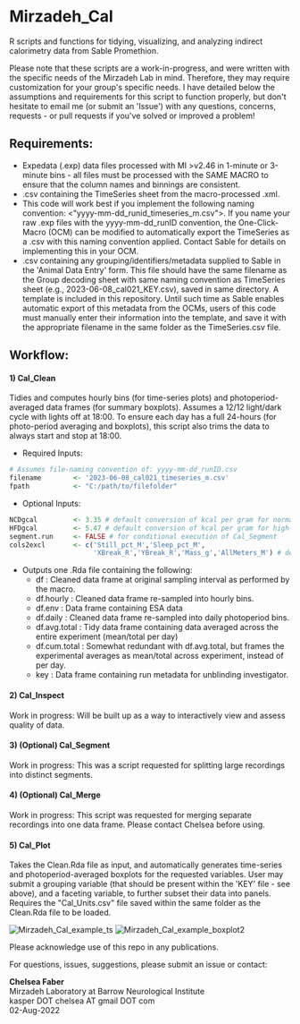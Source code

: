 # Mirzadeh_Cal
R scripts and functions for tidying, visualizing, and analyzing indirect calorimetry data from Sable Promethion. 

Please note that these scripts are a work-in-progress, and were written with the specific needs of the Mirzadeh Lab in mind. Therefore, they may require customization for your group's specific needs. I have detailed below the assumptions and requirements for this script to function properly, but don't hesitate to email me (or submit an 'Issue') with any questions, concerns, requests - or pull requests if you've solved or improved a problem! 

## Requirements: 
- Expedata (.exp) data files processed with MI >v2.46 in 1-minute or 3-minute bins - all files must be processed with the SAME MACRO to ensure that the column names and binnings are consistent.
- .csv containing the TimeSeries sheet from the macro-processed .xml. 
- This code will work best if you implement the following naming convention: <"yyyy-mm-dd_runid_timeseries_m.csv">. If you name your raw .exp files with the yyyy-mm-dd_runID convention, the One-Click-Macro (OCM) can be modified to automatically export the TimeSeries as a .csv with this naming convention applied. Contact Sable for details on implementing this in your OCM.
- .csv containing any grouping/identifiers/metadata supplied to Sable in the 'Animal Data Entry' form. This file should have the same filename as the Group decoding sheet with same naming convention as TimeSeries sheet (e.g., 2023-06-08_cal021_KEY.csv), saved in same directory. A template is included in this repository. Until such time as Sable enables automatic export of this metadata from the OCMs, users of this code must manually enter their information into the template, and save it with the appropriate filename in the same folder as the TimeSeries.csv file.

## Workflow:
#### 1) Cal_Clean
Tidies and computes hourly bins (for time-series plots) and photoperiod-averaged data frames (for summary boxplots). Assumes a 12/12 light/dark cycle with lights off at 18:00. To ensure each day has a full 24-hours (for photo-period averaging and boxplots), this script also trims the data to always start and stop at 18:00.

- Required Inputs: 
``` R
# Assumes file-naming convention of: yyyy-mm-dd_runID.csv
filename        <- '2023-06-08_cal021_timeseries_m.csv'
fpath           <- "C:/path/to/filefolder"
```
- Optional Inputs: 
```R
NCDgcal         <- 3.35 # default conversion of kcal per gram for normal chow 
HFDgcal         <- 5.47 # default conversion of kcal per gram for high-fat diet
segment.run     <- FALSE # for conditional execution of Cal_Segment 
cols2excl       <- c('Still_pct_M','Sleep_pct_M',
                     'XBreak_R','YBreak_R','Mass_g','AllMeters_M') # default columns to exclude
```
- Outputs one .Rda file containing the following:
    * df 
: Cleaned data frame at original sampling interval as performed by the macro. 
    * df.hourly
: Cleaned data frame re-sampled into hourly bins.
    * df.env
: Data frame containing ESA data
    * df.daily
: Cleaned data frame re-sampled into daily photoperiod bins.
    * df.avg.total
: Tidy data frame containing data averaged across the entire experiment (mean/total per day)
    * df.cum.total
: Somewhat redundant with df.avg.total, but frames the experimental averages as mean/total across experiment, instead of per day.
    * key
: Data frame containing run metadata for unblinding investigator.

#### 2) Cal_Inspect
Work in progress: Will be built up as a way to interactively view and assess quality of data.

#### 3) (Optional) Cal_Segment
Work in progress: This was a script requested for splitting large recordings into distinct segments. 

#### 4) (Optional) Cal_Merge
Work in progress: This script was requested for merging separate recordings into one data frame. Please contact Chelsea before using.

#### 5) Cal_Plot
Takes the Clean.Rda file as input, and automatically generates time-series and photoperiod-averaged boxplots for the requested variables. User may submit a grouping variable (that should be present within the 'KEY' file - see above), and a faceting variable, to further subset their data into panels. Requires the "Cal_Units.csv" file saved within the same folder as the Clean.Rda file to be loaded. 

![Mirzadeh_Cal_example_ts](https://github.com/ckfaber/Mirzadeh_Cal/assets/53792364/48bab63d-f553-45a1-8b0a-15d4b64a79fc)
![Mirzadeh_Cal_example_boxplot2](https://github.com/ckfaber/Mirzadeh_Cal/assets/53792364/8a932106-98c9-4963-8fdf-0ce98005a5e1)

Please acknowledge use of this repo in any publications.

For questions, issues, suggestions, please submit an issue or contact:

**Chelsea Faber**<br>
Mirzadeh Laboratory at Barrow Neurological Institute<br>
kasper DOT chelsea AT gmail DOT com<br>
02-Aug-2022
